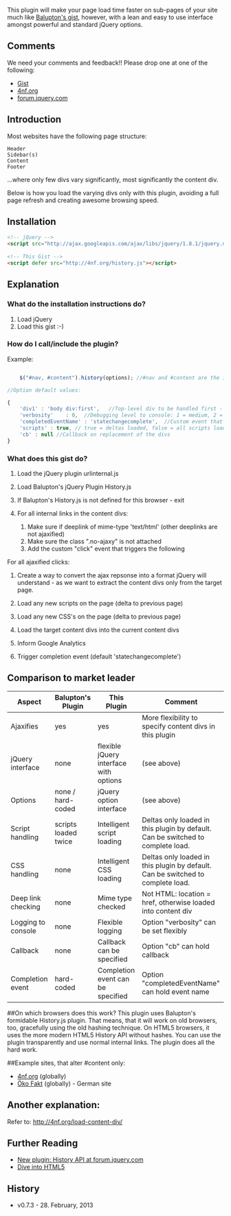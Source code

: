 This plugin will make your page load time faster on sub-pages of your site much like [Balupton's gist](https://gist.github.com/854622), however, with a lean and easy to use interface amongst powerful and standard jQuery options.

## Comments

We need your comments and feedback!!  Please drop one at one of the following:

- [Gist](https://gist.github.com/arvgta/4017712)
- [4nf.org](http://4nf.org/load-content-div/)
- [forum.jquery.com](http://forum.jquery.com/topic/new-plugin-history-api)

## Introduction

Most websites have the following page structure:

    Header
    Sidebar(s)
    Content
    Footer


...where only few divs vary significantly, most significantly the content div.

Below is how you load the varying divs only with this plugin,
avoiding a full page refresh and creating awesome browsing speed.

## Installation

``` html
<!-- jQuery --> 
<script src="http://ajax.googleapis.com/ajax/libs/jquery/1.8.1/jquery.min.js"></script> 
 
<!-- This Gist -->
<script defer src="http://4nf.org/history.js"></script>  
```

## Explanation

### What do the installation instructions do?

1. Load jQuery
1. Load this gist :-)

### How do I call/include the plugin?

Example:

``` javascript

    $("#nav, #content").history(options); //#nav and #content are the id's of the two divs to be updated

//Option default values:

{
    'div1' : 'body div:first',   //Top-level div to be handled first - override with ID or null
    'verbosity'    : 0,  //Debugging level to console: 1 = medium, 2 = verbose
    'completedEventName' : 'statechangecomplete',  //Custom event that is triggered on completion
    'scripts' : true, // true = deltas loaded, false = all scripts loaded
    'cb' : null //Callback on replacement of the divs 
}
```

### What does this gist do?

1. Load the jQuery plugin urlinternal.js
1. Load Balupton's jQuery Plugin History.js

1. If Balupton's History.js is not defined for this browser - exit

1. For all internal links in the content divs:

    1. Make sure if deeplink of mime-type 'text/html' (other deeplinks are not ajaxified)
    1. Make sure the class ".no-ajaxy" is not attached
   1. Add the custom "click" event that triggers the following


For all ajaxified clicks:

1. Create a way to convert the ajax repsonse into a format jQuery will understand - as we want to extract the content divs only from the target page.

1. Load any new scripts on the page (delta to previous page)

1. Load any new CSS's on the page (delta to previous page)

1. Load the target content divs into the current content divs

1. Inform Google Analytics

1. Trigger completion event (default 'statechangecomplete') 

## Comparison to market leader
<table cellpadding="0" cellspacing="10px" border="0">
<thead><tr>
<th>Aspect</th><th>Balupton's Plugin</th><th>This Plugin</th><th>Comment</th>
</tr></thead>
<tbody>
<tr><td>Ajaxifies</td><td>yes</td><td>yes</td><td>More flexibility to specify content divs in this plugin</td></tr>
<tr><td>jQuery interface</td><td>none</td><td>flexible jQuery interface with options</td><td>(see above)</td></tr>
<tr><td>Options</td><td>none / hard-coded</td><td>jQuery option interface</td><td>(see above)</td></tr>
<tr><td>Script handling</td><td>scripts loaded twice</td><td>Intelligent script loading</td><td>Deltas only loaded in this plugin by default.  Can be switched to complete load.</td></tr>
<tr><td>CSS handling</td><td>none</td><td>Intelligent CSS loading</td><td>Deltas only loaded in this plugin by default.  Can be switched to complete load.</td></tr>
<tr><td>Deep link checking</td><td>none</td><td>Mime type checked</td><td>Not HTML: location = href, otherwise loaded into content div</td></tr>
<tr><td>Logging to console</td><td>none</td><td>Flexible logging</td><td>Option "verbosity" can be set flexibly</td></tr>
<tr><td>Callback</td><td>none</td><td>Callback can be specified</td><td>Option "cb" can hold callback</td></tr>
<tr><td>Completion event</td><td>hard-coded</td><td>Completion event can be specified</td><td>Option "completedEventName" can hold event name</td></tr>
</tbody></table>

##On which browsers does this work?
This plugin uses Balupton's formidable History.js plugin.
That means, that it will work on old browsers, too, gracefully using the old hashing technique.
On HTML5 browsers, it uses the more modern HTML5 History API without hashes.
You can use the plugin transparently and use normal internal links.
The plugin does all the hard work.

##Example sites, that alter #content only:

<ul><li><a href="http://4nf.org/">4nf.org</a> (globally)</li>
<li><a href="http://www.oeko-fakt.de/">Öko Fakt</a> (globally) - German site</li></ul>

## Another explanation:

Refer to: http://4nf.org/load-content-div/

## Further Reading

- [New plugin: History API at forum.jquery.com](https://forum.jquery.com/topic/new-plugin-history-api)
- [Dive into HTML5](http://diveintohtml5.info/history.html)

## History

- v0.7.3 - 28. February, 2013
